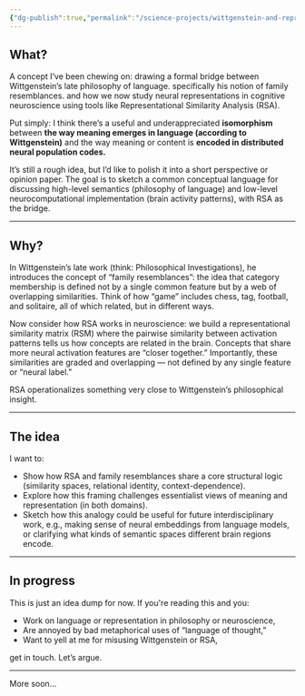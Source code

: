 ```yaml
---
{"dg-publish":true,"permalink":"/science-projects/wittgenstein-and-representational-similarity/"}
---
```



## What?

A concept I’ve been chewing on: drawing a formal bridge between Wittgenstein’s late philosophy of language. specifically his notion of family resemblances. and how we now study neural representations in cognitive neuroscience using tools like Representational Similarity Analysis (RSA).

Put simply: I think there’s a useful and underappreciated **isomorphism** between **the way meaning emerges in language (according to Wittgenstein)** and the way meaning or content is **encoded in distributed neural population codes.**

It’s still a rough idea, but I’d like to polish it into a short perspective or opinion paper. The goal is to sketch a common conceptual language for discussing high-level semantics (philosophy of language) and low-level neurocomputational implementation (brain activity patterns), with RSA as the bridge.

---

## Why?

In Wittgenstein’s late work (think: Philosophical Investigations), he introduces the concept of “family resemblances”: the idea that category membership is defined not by a single common feature but by a web of overlapping similarities. Think of how “game” includes chess, tag, football, and solitaire, all of which related, but in different ways.

Now consider how RSA works in neuroscience: we build a representational similarity matrix (RSM) where the pairwise similarity between activation patterns tells us how concepts are related in the brain. Concepts that share more neural activation features are “closer together.” Importantly, these similarities are graded and overlapping — not defined by any single feature or “neural label.”

RSA operationalizes something very close to Wittgenstein’s philosophical insight.

---

## The idea

I want to:

- Show how RSA and family resemblances share a core structural logic (similarity spaces, relational identity, context-dependence).
- Explore how this framing challenges essentialist views of meaning and representation (in both domains).
- Sketch how this analogy could be useful for future interdisciplinary work, e.g., making sense of neural embeddings from language models, or clarifying what kinds of semantic spaces different brain regions encode.

---

## In progress

This is just an idea dump for now. If you're reading this and you:

- Work on language or representation in philosophy or neuroscience,
- Are annoyed by bad metaphorical uses of “language of thought,”
- Want to yell at me for misusing Wittgenstein or RSA,

get in touch. Let’s argue.

---

More soon...